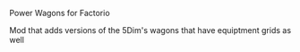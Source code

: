 Power Wagons for Factorio

Mod that adds versions of the 5Dim's wagons that have equiptment grids as well
